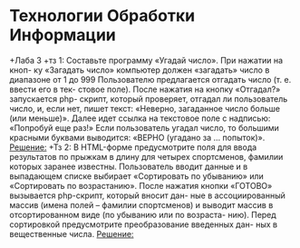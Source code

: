 # Технологии Обработки Информации 
+Лаба 3
  +тз 1:
Составьте программу «Угадай число». При нажатии на кноп-
ку «Загадать число» компьютер должен «загадать» число в диапазоне от 1
до 999 Пользователю предлагается отгадать число (т. е. ввести его в тек-
стовое поле). После нажатия на кнопку «Отгадал?» запускается php-
скрипт, который проверяет, отгадал ли пользователь число, и, если нет,
пишет текст: «Неверно, загаданное число больше (или меньше)». Далее
идет ссылка на текстовое поле с надписью: «Попробуй еще раз!» Если
пользователь угадал число, то большими красными буквами выводится:
«ВЕРНО (угадано за … попыток)».
[Решение:](https://github.com/TheZnat/Information-Processing-Technologies/blob/main/IPT_PHP/laba_3_task_1.php)
 +Тз 2: 
В HTML-форме предусмотрите поля для ввода результатов
по прыжкам в длину для четырех спортсменов, фамилии которых заранее
известны. Пользователь вводит данные и в выпадающем списке выбирает
«Сортировать по убыванию» или «Сортировать по возрастанию». После
нажатия кнопки «ГОТОВО» вызывается php-скрипт, который вносит дан-
ные в ассоциированный массив (имена полей – фамилии спортсменов) и
выводит массив в отсортированном виде (по убыванию или по возраста-
нию). Перед сортировкой предусмотрите преобразование введенных дан-
ных в вещественные числа.
[Решение:](https://github.com/TheZnat/Information-Processing-Technologies/blob/main/IPT_PHP/laba_3_task_2.php) 
